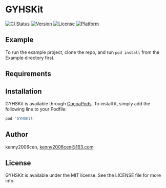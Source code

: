 # GYHSKit

[![CI Status](https://img.shields.io/travis/kenny2006cen/GYHSKit.svg?style=flat)](https://travis-ci.org/kenny2006cen/GYHSKit)
[![Version](https://img.shields.io/cocoapods/v/GYHSKit.svg?style=flat)](https://cocoapods.org/pods/GYHSKit)
[![License](https://img.shields.io/cocoapods/l/GYHSKit.svg?style=flat)](https://cocoapods.org/pods/GYHSKit)
[![Platform](https://img.shields.io/cocoapods/p/GYHSKit.svg?style=flat)](https://cocoapods.org/pods/GYHSKit)

## Example

To run the example project, clone the repo, and run `pod install` from the Example directory first.

## Requirements

## Installation

GYHSKit is available through [CocoaPods](https://cocoapods.org). To install
it, simply add the following line to your Podfile:

```ruby
pod 'GYHSKit'
```

## Author

kenny2006cen, kenny2006cen@163.com

## License

GYHSKit is available under the MIT license. See the LICENSE file for more info.

